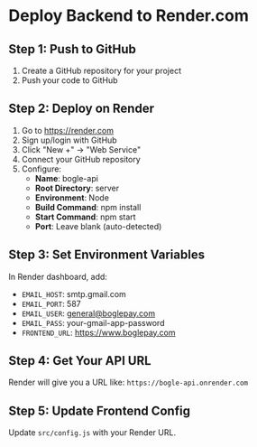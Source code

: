 # Deploy Backend to Render.com

## Step 1: Push to GitHub
1. Create a GitHub repository for your project
2. Push your code to GitHub

## Step 2: Deploy on Render
1. Go to https://render.com
2. Sign up/login with GitHub
3. Click "New +" → "Web Service"
4. Connect your GitHub repository
5. Configure:
   - **Name**: bogle-api
   - **Root Directory**: server
   - **Environment**: Node
   - **Build Command**: npm install
   - **Start Command**: npm start
   - **Port**: Leave blank (auto-detected)

## Step 3: Set Environment Variables
In Render dashboard, add:
- `EMAIL_HOST`: smtp.gmail.com
- `EMAIL_PORT`: 587
- `EMAIL_USER`: general@boglepay.com
- `EMAIL_PASS`: your-gmail-app-password
- `FRONTEND_URL`: https://www.boglepay.com

## Step 4: Get Your API URL
Render will give you a URL like: `https://bogle-api.onrender.com`

## Step 5: Update Frontend Config
Update `src/config.js` with your Render URL.